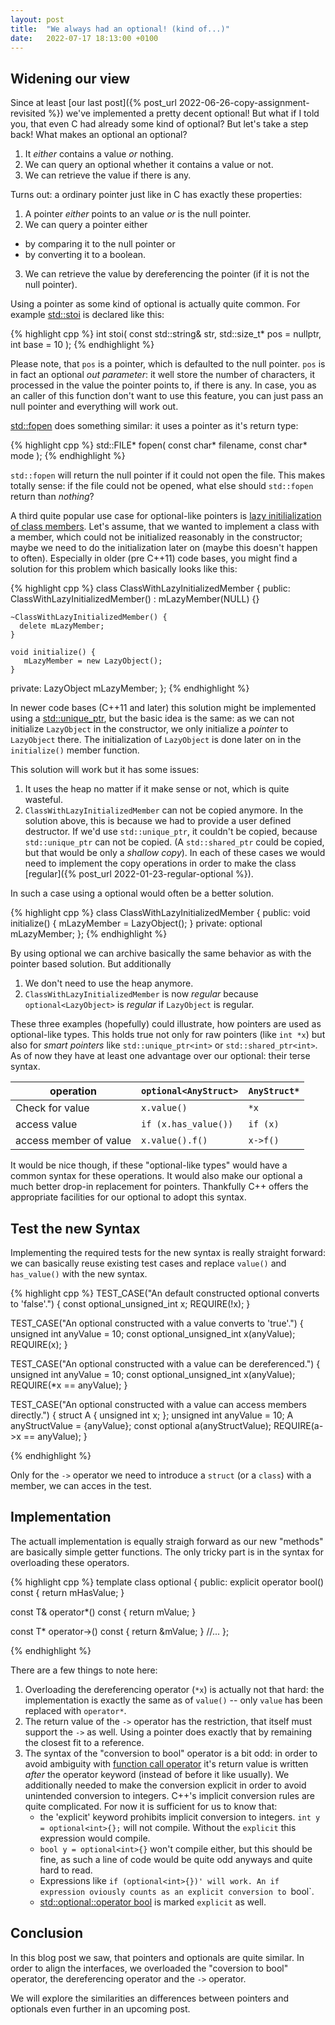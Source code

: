```yaml
---
layout: post
title:  "We always had an optional! (kind of...)"
date:   2022-07-17 18:13:00 +0100
---
```


## Widening our view

Since at least [our last post]({% post_url 2022-06-26-copy-assignment-revisited %}) we've implemented a pretty decent optional!
But what if I told you, that even C had already some kind of optional? But let's take a step back! What makes an
optional an optional?

1. It *either* contains a value *or* nothing.
2. We can query an optional whether it contains a value or not.
3. We can retrieve the value if there is any.

Turns out: a ordinary pointer just like in C has exactly these properties:

1. A pointer *either* points to an value *or* is the null pointer.
2. We can query a pointer either
  * by comparing it to the null pointer or
  * by converting it to a boolean.
3. We can retrieve the value by dereferencing the pointer (if it is not the null pointer).

Using a pointer as some kind of optional is actually quite common. For example
[std::stoi](https://en.cppreference.com/w/cpp/string/basic_string/stol) is declared like this:

{% highlight cpp %}
int stoi( const std::string& str, std::size_t* pos = nullptr, int base = 10 );
{% endhighlight %}

Please note, that `pos` is a pointer, which is defaulted to the null pointer. `pos` is in fact an optional *out
parameter*: it well store the number of characters, it processed in the value the pointer points to, if there is any.
In case, you as an caller of this function don't want to use this feature, you can just pass an null pointer and
everything will work out.

[std::fopen](https://en.cppreference.com/w/cpp/io/c/fopen) does something similar: it uses a pointer as it's return
type:

{% highlight cpp %}
std::FILE* fopen( const char* filename, const char* mode );
{% endhighlight %}

`std::fopen` will return the null pointer if it could not open the file. This makes totally sense: if the file could not
be opened, what else should `std::fopen` return than *nothing*?

A third quite popular use case for optional-like pointers is
[lazy initilialization of class members](https://www.cppstories.com/2019/10/lazyinit/). Let's assume, that we wanted to
implement a class with a member, which could not be initialized reasonably in the constructor; maybe we need to do the
initialization later on (maybe this doesn't happen to often). Especially in older (pre C++11) code bases, you might find
a solution for this problem which basically looks like this:

{% highlight cpp %}
class ClassWithLazyInitializedMember {
  public:
    ClassWithLazyInitializedMember()
      : mLazyMember(NULL) {}

    ~ClassWithLazyInitializedMember() {
      delete mLazyMember;
    }

    void initialize() {
       mLazyMember = new LazyObject();
    }
  private:
    LazyObject mLazyMember;
};
{% endhighlight %}

In newer code bases (C++11 and later) this solution might be implemented using a
[std::unique_ptr](https://en.cppreference.com/w/cpp/memory/unique_ptr), but the basic idea is the same:
as we can not initialize `LazyObject` in the constructor, we only initialize a *pointer* to `LazyObject` there.
The initialization of `LazyObject` is done later on in the `initialize()` member function.

This solution will work but it has some issues:
1. It uses the heap no matter if it make sense or not, which is quite wasteful.
2. `ClassWithLazyInitializedMember` can not be copied anymore. In the solution above, this is because we had to provide
   a user defined destructor. If we'd use `std::unique_ptr`, it couldn't be copied, because `std::unique_ptr` can not be
   copied. (A `std::shared_ptr` could be copied, but that would be only a *shallow copy*). In each of these cases we
   would need to implement the copy operations in order to make the class  [regular]({% post_url 2022-01-23-regular-optional %}).

In such a case using a optional would often be a better solution.

{% highlight cpp %}
class ClassWithLazyInitializedMember {
  public:
    void initialize() {
       mLazyMember = LazyObject();
    }
  private:
    optional<LazyObject> mLazyMember;
};
{% endhighlight %}

By using optional we can archive basically the same behavior as with the pointer based solution. But additionally
1. We don't need to use the heap anymore.
2. `ClassWithLazyInitializedMember` is now *regular* because `optional<LazyObject>` is *regular* if `LazyObject` is
   regular.

These three examples (hopefully) could illustrate, how pointers are used as optional-like types. This holds true not
only for raw pointers (like `int *x`) but also for *smart pointers* like `std::unique_ptr<int>` or
`std::shared_ptr<int>`. As of now they have at least one advantage over our optional: their terse syntax.

|operation              | `optional<AnyStruct>` | `AnyStruct*` |
|-----------------------|-----------------------|--------------|
| Check for value       | `x.value()`           | `*x`         |
| access value          | `if (x.has_value())`  | `if (x)`     |
| access member of value| `x.value().f()`       | `x->f()`     |

It would be nice though, if these "optional-like types" would have a common syntax for these operations. It would also
make our optional a much better drop-in replacement for pointers. Thankfully C++ offers the appropriate facilities for
our optional to adopt this syntax.

## Test the new Syntax

Implementing the required tests for the new syntax is really straight forward: we can basically reuse existing test
cases and replace `value()` and `has_value()` with the new syntax.

{% highlight cpp %}
TEST_CASE("An default constructed optional converts to 'false'.") {
  const optional_unsigned_int x;
  REQUIRE(!x);
}

TEST_CASE("An optional constructed with a value converts to 'true'.") {
  unsigned int anyValue = 10;
  const optional_unsigned_int x(anyValue);
  REQUIRE(x);
}

TEST_CASE("An optional constructed with a value can be dereferenced.") {
  unsigned int anyValue = 10;
  const optional_unsigned_int x(anyValue);
  REQUIRE(*x == anyValue);
}

TEST_CASE("An optional constructed with a value can access members directly.") {
  struct A {
    unsigned int x;
  };
  unsigned int anyValue = 10;
  A anyStructValue = {anyValue};
  const optional<A> a(anyStructValue);
  REQUIRE(a->x == anyValue);
}

{% endhighlight %}

Only for the `->` operator we need to introduce a `struct` (or a `class`) with a member, we can acces in the test.

## Implementation

The actuall implementation is equally straigh forward as our new "methods" are basically simple getter functions. The
only tricky part is in the syntax for overloading these operators.

{% highlight cpp %}
template <typename T>
class optional {
 public:
  explicit operator bool() const {
    return mHasValue;
  }

  const T& operator*() const {
    return mValue;
  }

  const T* operator->() const {
    return &mValue;
  }
  //...
};

{% endhighlight %}

There are a few things to note here:
1. Overloading the dereferencing operator (`*x`) is actually not that hard: the implementation is exactly the same as
   of `value()` -- only `value`  has been replaced with `operator*`.
2. The return value of the `->` operator has the restriction, that itself must support the `->` as well. Using a pointer
   does exactly that by remaining the closest fit to a reference.
3. The syntax of the "conversion to bool" operator is a bit odd: in order to avoid ambiguity with
   [function call operator](https://en.cppreference.com/w/cpp/language/operators#Function_call_operator) it's return 
   value is written *after* the operator keyword (instead of before it like usually). We additionally needed to make
   the conversion explicit in order to avoid unintended conversion to integers. C++'s implicit conversion rules are
   quite complicated. For now it is sufficient for us to know that:
   * the 'explicit' keyword prohibits implicit conversion to integers. `int y = optional<int>{};` will not compile.
     Without the `explicit` this expression would compile.
   * `bool y = optional<int>{}` won't compile either, but this should be fine, as such a line of code would be quite odd
     anyways and quite hard to read.
   * Expressions like `if (optional<int>{})' will work. An if expression oviously counts as an explicit conversion to
     `bool`.
   * [std::optional::operator bool](https://en.cppreference.com/w/cpp/utility/optional/operator_bool) is marked
     `explicit` as well.

## Conclusion

In this blog post we saw, that pointers and optionals are quite similar. In order to align the interfaces, we overloaded
the "coversion to bool" operator, the dereferencing operator and the `->` operator.

We will explore the similarities an differences between pointers and optionals even further in an upcoming post.
